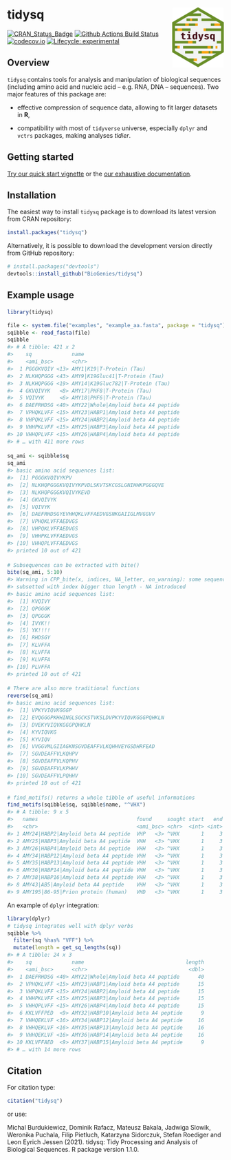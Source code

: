 
# tidysq <a href='https://biogenies.info/tidysq/'><img src='man/figures/logo.png' align="right" height="139" /></a>

<!-- badges: start -->

[![CRAN\_Status\_Badge](http://www.r-pkg.org/badges/version/tidysq)](https://cran.r-project.org/package=tidysq)
[![Github Actions Build
Status](https://github.com/BioGenies/tidysq/workflows/R-CMD-check-bioc/badge.svg)](https://github.com/BioGenies/tidysq/actions)
[![codecov.io](https://codecov.io/github/BioGenies/tidysq/coverage.svg?branch=master)](https://codecov.io/github/BioGenies/tidysq?branch=master)
[![Lifecycle:
experimental](https://img.shields.io/badge/lifecycle-experimental-orange.svg)](https://lifecycle.r-lib.org/articles/stages.html#experimental)
<!-- badges: end -->

## Overview

`tidysq` contains tools for analysis and manipulation of biological
sequences (including amino acid and nucleic acid – e.g. RNA, DNA –
sequences). Two major features of this package are:

  - effective compression of sequence data, allowing to fit larger
    datasets in **R**,

  - compatibility with most of `tidyverse` universe, especially `dplyr`
    and `vctrs` packages, making analyses *tidier*.

## Getting started

[Try our quick start
vignette](http://biogenies.info/tidysq/articles/quick-start.html) or the
[our exhaustive
documentation](http://biogenies.info/tidysq/reference/index.html).

## Installation

The easiest way to install `tidysq` package is to download its latest
version from CRAN repository:

``` r
install.packages("tidysq")
```

Alternatively, it is possible to download the development version
directly from GitHub repository:

``` r
# install.packages("devtools")
devtools::install_github("BioGenies/tidysq")
```

## Example usage

``` r
library(tidysq)
```

``` r
file <- system.file("examples", "example_aa.fasta", package = "tidysq")
sqibble <- read_fasta(file)
sqibble
#> # A tibble: 421 x 2
#>    sq             name                               
#>    <ami_bsc>      <chr>                              
#>  1 PGGGKVQIV <13> AMY1|K19|T-Protein (Tau)           
#>  2 NLKHQPGGG <43> AMY9|K19Gluc41|T-Protein (Tau)     
#>  3 NLKHQPGGG <19> AMY14|K19Gluc782|T-Protein (Tau)   
#>  4 GKVQIVYK   <8> AMY17|PHF8|T-Protein (Tau)         
#>  5 VQIVYK     <6> AMY18|PHF6|T-Protein (Tau)         
#>  6 DAEFRHDSG <40> AMY22|Whole|Amyloid beta A4 peptide
#>  7 VPHQKLVFF <15> AMY23|HABP1|Amyloid beta A4 peptide
#>  8 VHPQKLVFF <15> AMY24|HABP2|Amyloid beta A4 peptide
#>  9 VHHPKLVFF <15> AMY25|HABP3|Amyloid beta A4 peptide
#> 10 VHHQPLVFF <15> AMY26|HABP4|Amyloid beta A4 peptide
#> # … with 411 more rows

sq_ami <- sqibble$sq
sq_ami
#> basic amino acid sequences list:
#>  [1] PGGGKVQIVYKPV                                                          <13>
#>  [2] NLKHQPGGGKVQIVYKPVDLSKVTSKCGSLGNIHHKPGGGQVE                            <43>
#>  [3] NLKHQPGGGKVQIVYKEVD                                                    <19>
#>  [4] GKVQIVYK                                                                <8>
#>  [5] VQIVYK                                                                  <6>
#>  [6] DAEFRHDSGYEVHHQKLVFFAEDVGSNKGAIIGLMVGGVV                               <40>
#>  [7] VPHQKLVFFAEDVGS                                                        <15>
#>  [8] VHPQKLVFFAEDVGS                                                        <15>
#>  [9] VHHPKLVFFAEDVGS                                                        <15>
#> [10] VHHQPLVFFAEDVGS                                                        <15>
#> printed 10 out of 421

# Subsequences can be extracted with bite()
bite(sq_ami, 5:10)
#> Warning in CPP_bite(x, indices, NA_letter, on_warning): some sequences are
#> subsetted with index bigger than length - NA introduced
#> basic amino acid sequences list:
#>  [1] KVQIVY                                                                  <6>
#>  [2] QPGGGK                                                                  <6>
#>  [3] QPGGGK                                                                  <6>
#>  [4] IVYK!!                                                                  <6>
#>  [5] YK!!!!                                                                  <6>
#>  [6] RHDSGY                                                                  <6>
#>  [7] KLVFFA                                                                  <6>
#>  [8] KLVFFA                                                                  <6>
#>  [9] KLVFFA                                                                  <6>
#> [10] PLVFFA                                                                  <6>
#> printed 10 out of 421

# There are also more traditional functions
reverse(sq_ami)
#> basic amino acid sequences list:
#>  [1] VPKYVIQVKGGGP                                                          <13>
#>  [2] EVQGGGPKHHINGLSGCKSTVKSLDVPKYVIQVKGGGPQHKLN                            <43>
#>  [3] DVEKYVIQVKGGGPQHKLN                                                    <19>
#>  [4] KYVIQVKG                                                                <8>
#>  [5] KYVIQV                                                                  <6>
#>  [6] VVGGVMLGIIAGKNSGVDEAFFVLKQHHVEYGSDHRFEAD                               <40>
#>  [7] SGVDEAFFVLKQHPV                                                        <15>
#>  [8] SGVDEAFFVLKQPHV                                                        <15>
#>  [9] SGVDEAFFVLKPHHV                                                        <15>
#> [10] SGVDEAFFVLPQHHV                                                        <15>
#> printed 10 out of 421

# find_motifs() returns a whole tibble of useful informations
find_motifs(sqibble$sq, sqibble$name, "^VHX")
#> # A tibble: 9 x 5
#>   names                                found     sought start   end
#>   <chr>                                <ami_bsc> <chr>  <int> <int>
#> 1 AMY24|HABP2|Amyloid beta A4 peptide  VHP   <3> ^VHX       1     3
#> 2 AMY25|HABP3|Amyloid beta A4 peptide  VHH   <3> ^VHX       1     3
#> 3 AMY26|HABP4|Amyloid beta A4 peptide  VHH   <3> ^VHX       1     3
#> 4 AMY34|HABP12|Amyloid beta A4 peptide VHH   <3> ^VHX       1     3
#> 5 AMY35|HABP13|Amyloid beta A4 peptide VHH   <3> ^VHX       1     3
#> 6 AMY36|HABP14|Amyloid beta A4 peptide VHH   <3> ^VHX       1     3
#> 7 AMY38|HABP16|Amyloid beta A4 peptide VHH   <3> ^VHX       1     3
#> 8 AMY43|AB5|Amyloid beta A4 peptide    VHH   <3> ^VHX       1     3
#> 9 AMY195|86-95|Prion protein (human)   VHD   <3> ^VHX       1     3
```

An example of `dplyr` integration:

``` r
library(dplyr)
# tidysq integrates well with dplyr verbs
sqibble %>%
  filter(sq %has% "VFF") %>%
  mutate(length = get_sq_lengths(sq))
#> # A tibble: 24 x 3
#>    sq             name                                 length
#>    <ami_bsc>      <chr>                                 <dbl>
#>  1 DAEFRHDSG <40> AMY22|Whole|Amyloid beta A4 peptide      40
#>  2 VPHQKLVFF <15> AMY23|HABP1|Amyloid beta A4 peptide      15
#>  3 VHPQKLVFF <15> AMY24|HABP2|Amyloid beta A4 peptide      15
#>  4 VHHPKLVFF <15> AMY25|HABP3|Amyloid beta A4 peptide      15
#>  5 VHHQPLVFF <15> AMY26|HABP4|Amyloid beta A4 peptide      15
#>  6 KKLVFFPED  <9> AMY32|HABP10|Amyloid beta A4 peptide      9
#>  7 VHHQEKLVF <16> AMY34|HABP12|Amyloid beta A4 peptide     16
#>  8 VHHQEKLVF <16> AMY35|HABP13|Amyloid beta A4 peptide     16
#>  9 VHHQEKLVF <16> AMY36|HABP14|Amyloid beta A4 peptide     16
#> 10 KKLVFFAED  <9> AMY37|HABP15|Amyloid beta A4 peptide      9
#> # … with 14 more rows
```

## Citation

For citation type:

``` r
citation("tidysq")
```

or use:

Michal Burdukiewicz, Dominik Rafacz, Mateusz Bakala, Jadwiga Slowik,
Weronika Puchala, Filip Pietluch, Katarzyna Sidorczuk, Stefan Roediger
and Leon Eyrich Jessen (2021). tidysq: Tidy Processing and Analysis of
Biological Sequences. R package version 1.1.0.
